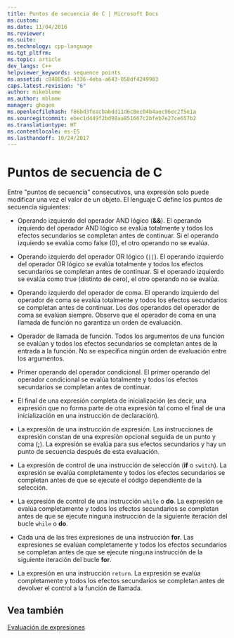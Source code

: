 ```yaml
---
title: Puntos de secuencia de C | Microsoft Docs
ms.custom: 
ms.date: 11/04/2016
ms.reviewer: 
ms.suite: 
ms.technology: cpp-language
ms.tgt_pltfrm: 
ms.topic: article
dev_langs: C++
helpviewer_keywords: sequence points
ms.assetid: c84885a5-4336-4eba-a643-058df4249903
caps.latest.revision: "6"
author: mikeblome
ms.author: mblome
manager: ghogen
ms.openlocfilehash: f86bd3feacbabdd11d6c8ec04b4aec96ec2f5e1a
ms.sourcegitcommit: ebec1d449f2bd98aa851667c2bfeb7e27ce657b2
ms.translationtype: HT
ms.contentlocale: es-ES
ms.lasthandoff: 10/24/2017
---
```

# <a name="c-sequence-points"></a>Puntos de secuencia de C
Entre "puntos de secuencia" consecutivos, una expresión solo puede modificar una vez el valor de un objeto. El lenguaje C define los puntos de secuencia siguientes:  
  
-   Operando izquierdo del operador AND lógico (**&&**). El operando izquierdo del operador AND lógico se evalúa totalmente y todos los efectos secundarios se completan antes de continuar. Si el operando izquierdo se evalúa como false (0), el otro operando no se evalúa.  
  
-   Operando izquierdo del operador OR lógico (`||`). El operando izquierdo del operador OR lógico se evalúa totalmente y todos los efectos secundarios se completan antes de continuar. Si el operando izquierdo se evalúa como true (distinto de cero), el otro operando no se evalúa.  
  
-   Operando izquierdo del operador de coma. El operando izquierdo del operador de coma se evalúa totalmente y todos los efectos secundarios se completan antes de continuar. Los dos operandos del operador de coma se evalúan siempre. Observe que el operador de coma en una llamada de función no garantiza un orden de evaluación.  
  
-   Operador de llamada de función. Todos los argumentos de una función se evalúan y todos los efectos secundarios se completan antes de la entrada a la función. No se especifica ningún orden de evaluación entre los argumentos.  
  
-   Primer operando del operador condicional. El primer operando del operador condicional se evalúa totalmente y todos los efectos secundarios se completan antes de continuar.  
  
-   El final de una expresión completa de inicialización (es decir, una expresión que no forma parte de otra expresión tal como el final de una inicialización en una instrucción de declaración).  
  
-   La expresión de una instrucción de expresión. Las instrucciones de expresión constan de una expresión opcional seguida de un punto y coma (**;**). La expresión se evalúa para sus efectos secundarios y hay un punto de secuencia después de esta evaluación.  
  
-   La expresión de control de una instrucción de selección (**if** o `switch`). La expresión se evalúa completamente y todos los efectos secundarios se completan antes de que se ejecute el código dependiente de la selección.  
  
-   La expresión de control de una instrucción `while` o **do**. La expresión se evalúa completamente y todos los efectos secundarios se completan antes de que se ejecute ninguna instrucción de la siguiente iteración del bucle `while` o **do**.  
  
-   Cada una de las tres expresiones de una instrucción **for**. Las expresiones se evalúan completamente y todos los efectos secundarios se completan antes de que se ejecute ninguna instrucción de la siguiente iteración del bucle **for**.  
  
-   La expresión en una instrucción `return`. La expresión se evalúa completamente y todos los efectos secundarios se completan antes de devolver el control a la función de llamada.  
  
## <a name="see-also"></a>Vea también  
 [Evaluación de expresiones](../c-language/expression-evaluation-c.md)
